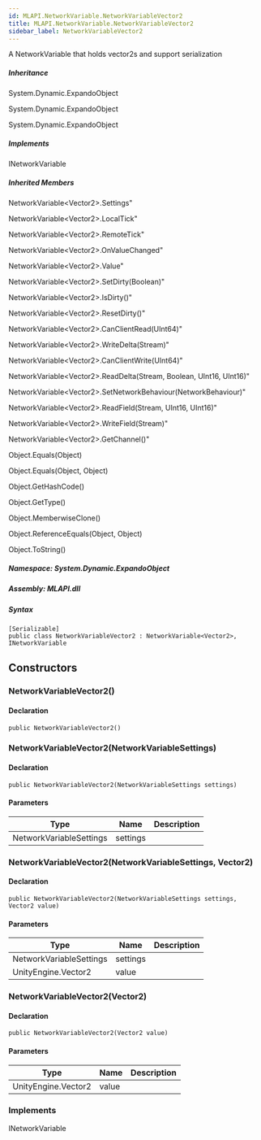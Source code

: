 ```yaml
---  
id: MLAPI.NetworkVariable.NetworkVariableVector2  
title: MLAPI.NetworkVariable.NetworkVariableVector2
sidebar_label: NetworkVariableVector2
---
```


<div class="markdown level0 summary">

A NetworkVariable that holds vector2s and support serialization

</div>

<div class="markdown level0 conceptual">

</div>

<div class="inheritance">

##### Inheritance

<div class="level0">

System.Dynamic.ExpandoObject

</div>

<div class="level1">

System.Dynamic.ExpandoObject

</div>

<div class="level2">

System.Dynamic.ExpandoObject

</div>

</div>

<div classs="implements">

##### Implements

<div>

INetworkVariable

</div>

</div>

<div class="inheritedMembers">

##### Inherited Members

<div>

NetworkVariable&lt;Vector2&gt;.Settings"

</div>

<div>

NetworkVariable&lt;Vector2&gt;.LocalTick"

</div>

<div>

NetworkVariable&lt;Vector2&gt;.RemoteTick"

</div>

<div>

NetworkVariable&lt;Vector2&gt;.OnValueChanged"

</div>

<div>

NetworkVariable&lt;Vector2&gt;.Value"

</div>

<div>

NetworkVariable&lt;Vector2&gt;.SetDirty(Boolean)"

</div>

<div>

NetworkVariable&lt;Vector2&gt;.IsDirty()"

</div>

<div>

NetworkVariable&lt;Vector2&gt;.ResetDirty()"

</div>

<div>

NetworkVariable&lt;Vector2&gt;.CanClientRead(UInt64)"

</div>

<div>

NetworkVariable&lt;Vector2&gt;.WriteDelta(Stream)"

</div>

<div>

NetworkVariable&lt;Vector2&gt;.CanClientWrite(UInt64)"

</div>

<div>

NetworkVariable&lt;Vector2&gt;.ReadDelta(Stream, Boolean, UInt16,
UInt16)"

</div>

<div>

NetworkVariable&lt;Vector2&gt;.SetNetworkBehaviour(NetworkBehaviour)"

</div>

<div>

NetworkVariable&lt;Vector2&gt;.ReadField(Stream, UInt16, UInt16)"

</div>

<div>

NetworkVariable&lt;Vector2&gt;.WriteField(Stream)"

</div>

<div>

NetworkVariable&lt;Vector2&gt;.GetChannel()"

</div>

<div>

Object.Equals(Object)

</div>

<div>

Object.Equals(Object, Object)

</div>

<div>

Object.GetHashCode()

</div>

<div>

Object.GetType()

</div>

<div>

Object.MemberwiseClone()

</div>

<div>

Object.ReferenceEquals(Object, Object)

</div>

<div>

Object.ToString()

</div>

</div>

##### **Namespace**: System.Dynamic.ExpandoObject

##### **Assembly**: MLAPI.dll

##### Syntax

    [Serializable]
    public class NetworkVariableVector2 : NetworkVariable<Vector2>, INetworkVariable

## Constructors 

### NetworkVariableVector2()

<div class="markdown level1 summary">

</div>

<div class="markdown level1 conceptual">

</div>

#### Declaration

    public NetworkVariableVector2()

### NetworkVariableVector2(NetworkVariableSettings)

<div class="markdown level1 summary">

</div>

<div class="markdown level1 conceptual">

</div>

#### Declaration

    public NetworkVariableVector2(NetworkVariableSettings settings)

#### Parameters

| Type                    | Name     | Description |
|-------------------------|----------|-------------|
| NetworkVariableSettings | settings |             |

### NetworkVariableVector2(NetworkVariableSettings, Vector2)

<div class="markdown level1 summary">

</div>

<div class="markdown level1 conceptual">

</div>

#### Declaration

    public NetworkVariableVector2(NetworkVariableSettings settings, Vector2 value)

#### Parameters

| Type                    | Name     | Description |
|-------------------------|----------|-------------|
| NetworkVariableSettings | settings |             |
| UnityEngine.Vector2     | value    |             |

### NetworkVariableVector2(Vector2)

<div class="markdown level1 summary">

</div>

<div class="markdown level1 conceptual">

</div>

#### Declaration

    public NetworkVariableVector2(Vector2 value)

#### Parameters

| Type                | Name  | Description |
|---------------------|-------|-------------|
| UnityEngine.Vector2 | value |             |

### Implements

<div>

INetworkVariable

</div>
